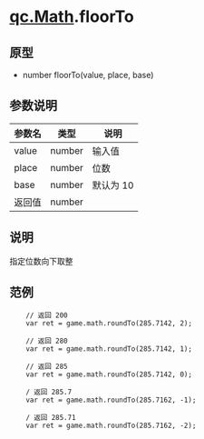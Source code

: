 # [qc.Math](README.md).floorTo

## 原型
* number floorTo(value, place, base)

## 参数说明
| 参数名 | 类型 | 说明 |
| ------------- | ------------- | -------------|
| value | number | 输入值 |
| place | number | 位数 |
| base | number | 默认为 10 |
| 返回值 | number |  |

## 说明
指定位数向下取整

## 范例
````
    // 返回 200
    var ret = game.math.roundTo(285.7142, 2);

    // 返回 280
    var ret = game.math.roundTo(285.7142, 1);

    // 返回 285
    var ret = game.math.roundTo(285.7142, 0);

    / 返回 285.7
    var ret = game.math.roundTo(285.7162, -1);

    / 返回 285.71
    var ret = game.math.roundTo(285.7162, -2);
````

